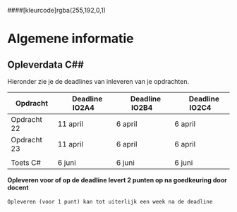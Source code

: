 ####[kleurcode]rgba(255,192,0,1)

# Algemene informatie



## Opleverdata C##
Hieronder zie je de deadlines van inleveren van je opdrachten. 

|&nbsp;Opdracht         | &nbsp; &nbsp; Deadline **IO2A4**| &nbsp; &nbsp; Deadline **IO2B4**| &nbsp; &nbsp; Deadline **IO2C4**|
|---------------  |--------------- | --------- | -------|
| Opdracht 22 | 11 april | 6 april | 6 april |
| Opdracht 23 | 11 april | 6 april | 6 april |
|  |  |  |  |
| Toets C# | 6 juni | 6 juni | 6 juni |



__Opleveren voor of op de deadline levert 2 punten op na goedkeuring door docent__<br><br>
``Opleveren (voor 1 punt) kan tot uiterlijk een week na de deadline``


